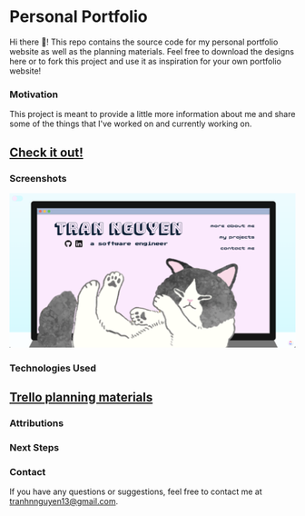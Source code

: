 
# Personal Portfolio

Hi there 👋! This repo contains the source code for my personal portfolio website as well as the planning materials. Feel free to download the designs here or to fork this project and use it as inspiration for your own portfolio website!

### Motivation

This project is meant to provide a little more information about me and share some of the things that I've worked on and currently working on.

## [Check it out!](https://iamtran.netlify.app/)

### Screenshots
![Screenshot of Home Page](src/assets/images/portfolio.png)

### Technologies Used

## [Trello planning materials](https://trello.com/b/hdbCUibc/personal-portfolio)

### Attributions

### Next Steps

### Contact
If you have any questions or suggestions, feel free to contact me at tranhnnguyen13@gmail.com.
